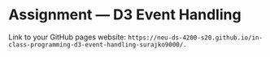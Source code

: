 # Assignment — D3 Event Handling

Link to your GitHub pages website: `https://neu-ds-4200-s20.github.io/in-class-programming-d3-event-handling-surajko9000/.`
